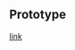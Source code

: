 ## Prototype

[link](https://www.figma.com/proto/E3FdMv9JI6ztkQxKpM5VH7/Capstone-Project?page-id=344%3A211&node-id=344-360&viewport=465%2C233%2C0.32&scaling=scale-down&starting-point-node-id=344%3A239)
